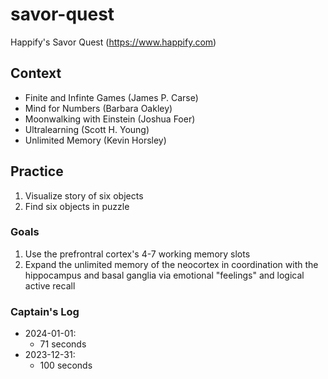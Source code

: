# savor-quest
Happify's Savor Quest (https://www.happify.com)

## Context

* Finite and Infinte Games (James P. Carse)
* Mind for Numbers (Barbara Oakley)
* Moonwalking with Einstein (Joshua Foer)
* Ultralearning (Scott H. Young)
* Unlimited Memory (Kevin Horsley)

## Practice

1. Visualize story of six objects
2. Find six objects in puzzle

### Goals

1. Use the prefrontral cortex's 4-7 working memory slots
2. Expand the unlimited memory of the neocortex in coordination with the hippocampus and basal ganglia via emotional "feelings" and logical active recall

### Captain's Log

* 2024-01-01:
  * 71 seconds
* 2023-12-31:
  * 100 seconds
